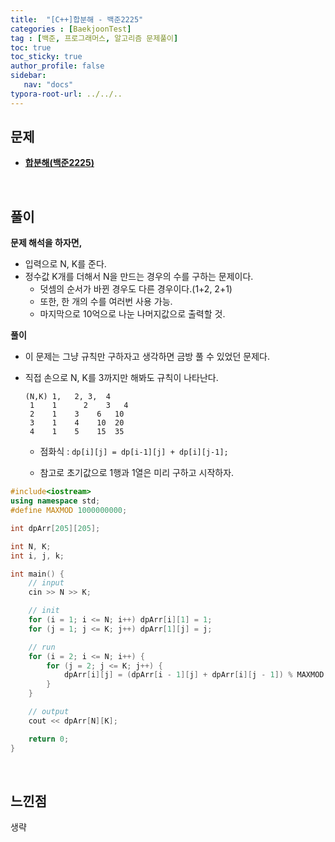 ```yaml
---
title:  "[C++]합분해 - 백준2225"
categories : [BaekjoonTest]
tag : [백준, 프로그래머스, 알고리즘 문제풀이]
toc: true
toc_sticky: true
author_profile: false
sidebar:
   nav: "docs"
typora-root-url: ../../..
---
```




## 문제

* **[합분해(백준2225)](https://www.acmicpc.net/problem/2225)**

<br>

## 풀이

**문제 해석을 하자면,**

* 입력으로 N, K를 준다.
* 정수값 K개를 더해서 N을 만드는 경우의 수를 구하는 문제이다.
  * 덧셈의 순서가 바뀐 경우도 다른 경우이다.(1+2, 2+1)
  * 또한, 한 개의 수를 여러번 사용 가능.
  * 마지막으로 10억으로 나눈 나머지값으로 출력할 것.




**풀이**

- 이 문제는 그냥 규칙만 구하자고 생각하면 금방 풀 수 있었던 문제다.

- 직접 손으로 N, K를 3까지만 해봐도 규칙이 나타난다.

  ```
  (N,K) 1,   2,	3,	4
   1    1	   2    3   4
   2    1    3    6   10
   3    1    4    10  20
   4    1    5    15  35
  ```

  * 점화식 : `dp[i][j] = dp[i-1][j] + dp[i][j-1];`

  * 참고로 초기값으로 1행과 1열은 미리 구하고 시작하자.

    


```c++
#include<iostream>
using namespace std;
#define MAXMOD 1000000000;

int dpArr[205][205];

int N, K;
int i, j, k;

int main() {
	// input
	cin >> N >> K;

	// init
	for (i = 1; i <= N; i++) dpArr[i][1] = 1;
	for (j = 1; j <= K; j++) dpArr[1][j] = j;

	// run
	for (i = 2; i <= N; i++) {
		for (j = 2; j <= K; j++) {
			dpArr[i][j] = (dpArr[i - 1][j] + dpArr[i][j - 1]) % MAXMOD;
		}
	}

	// output
	cout << dpArr[N][K];

	return 0;
}
```

<br>

## 느낀점

생략
